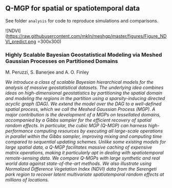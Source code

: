 ## Q-MGP for spatial or spatiotemporal data
See folder `analysis` for code to reproduce simulations and comparisons.

![NDVI](https://raw.githubusercontent.com/mkln/meshgp/master/figures/Figure_NDVI_predict.png =300x300)

### Highly Scalable Bayesian Geostatistical Modeling via Meshed Gaussian Processes on Partitioned Domains
M. Peruzzi, S. Banerjee and A. O. Finley

*We introduce a class of scalable Bayesian hierarchical models for the analysis of massive geostatistical datasets. The underlying idea combines ideas on high-dimensional geostatistics by partitioning the spatial domain and modeling the regions in the partition using a sparsity-inducing directed acyclic graph (DAG). We extend the model over the DAG to a well-defined spatial process, which we call the Meshed Gaussian Process (MGP). A major contribution is the development of a MGPs on tessellated domains, accompanied by a Gibbs sampler for the efficient recovery of spatial random effects. In particular, the cubic MGP (Q-MGP) can harness high-performance computing resources by executing all large-scale operations in parallel within the Gibbs sampler, improving mixing and computing time compared to sequential updating schemes. Unlike some existing models for large spatial data, a Q-MGP facilitates massive caching of expensive matrix operations, making it particularly apt in dealing with spatiotemporal remote-sensing data. We compare Q-MGPs with large synthetic and real world data against state-of-the-art methods. We also illustrate using Normalized Difference Vegetation Index (NDVI) data from the Serengeti park region to recover latent multivariate spatiotemporal random effects at millions of locations.*